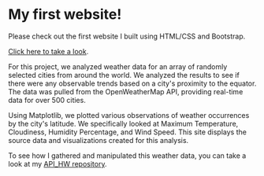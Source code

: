 # My first website!
Please check out the first website I built using HTML/CSS and Bootstrap. 

[Click here to take a look](https://alyzaw.github.io/webHW-home.html).

For this project, we analyzed weather data for an array of randomly selected cities from around the world. We analyzed the results to see if there were any observable trends based on a city's proximity to the equator. The data was pulled from the OpenWeatherMap API, providing real-time data for over 500 cities.

Using Matplotlib, we plotted various observations of weather occurrences by the city's latitude. We specifically looked at Maximum Temperature, Cloudiness, Humidity Percentage, and Wind Speed. This site displays the source data and visualizations created for this analysis.

To see how I gathered and manipulated this weather data, you can take a look at my [API_HW repository](https://github.com/alyzaw/API_HW).
